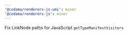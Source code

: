 ```yaml
---
'@codama/renderers-js-umi': minor
'@codama/renderers-js': minor
---
```


Fix LinkNode paths for JavaScript `getTypeManifestVisitors`
